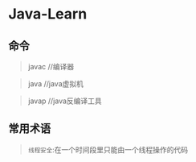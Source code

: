 # Java-Learn

## 命令
> javac //编译器

> java  //java虚拟机

> javap //java反编译工具




## 常用术语

> `线程安全`:在一个时间段里只能由一个线程操作的代码